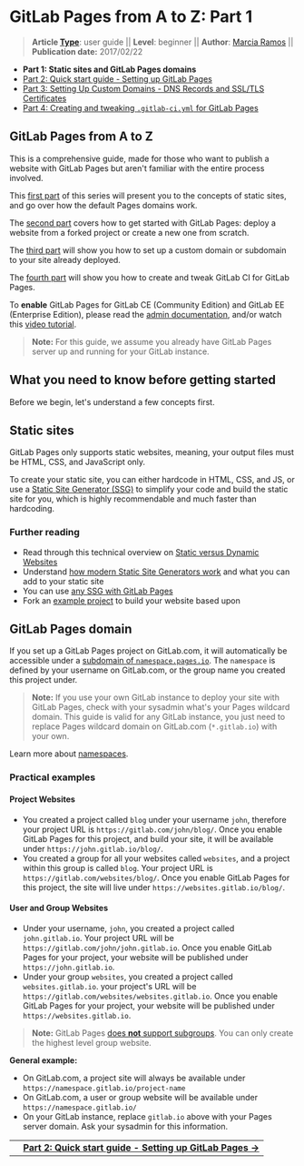 # GitLab Pages from A to Z: Part 1

> **Article [Type](../../../development/writing_documentation.html#types-of-technical-articles)**: user guide || 
> **Level**: beginner || 
> **Author**: [Marcia Ramos](https://gitlab.com/marcia) ||
> **Publication date:** 2017/02/22

- **Part 1: Static sites and GitLab Pages domains**
- [Part 2: Quick start guide - Setting up GitLab Pages](getting_started_part_two.md)
- [Part 3: Setting Up Custom Domains - DNS Records and SSL/TLS Certificates](getting_started_part_three.md)
- [Part 4: Creating and tweaking `.gitlab-ci.yml` for GitLab Pages](getting_started_part_four.md)

## GitLab Pages from A to Z

This is a comprehensive guide, made for those who want to
publish a website with GitLab Pages but aren't familiar with
the entire process involved.

This [first part](#what-you-need-to-know-before-getting-started) of this series will present you to the concepts of
static sites, and go over how the default Pages domains work.

The [second part](getting_started_part_two.md) covers how to get started with GitLab Pages: deploy
a website from a forked project or create a new one from scratch.

The [third part](getting_started_part_three.md) will show you how to set up a custom domain or subdomain
to your site already deployed.

The [fourth part](getting_started_part_four.md) will show you how to create and tweak GitLab CI for
GitLab Pages.

To **enable** GitLab Pages for GitLab CE (Community Edition)
and GitLab EE (Enterprise Edition), please read the
[admin documentation](https://docs.gitlab.com/ce/administration/pages/index.html),
and/or watch this [video tutorial](https://youtu.be/dD8c7WNcc6s).

>**Note:**
For this guide, we assume you already have GitLab Pages
server up and running for your GitLab instance.

## What you need to know before getting started

Before we begin, let's understand a few concepts first.

## Static sites

GitLab Pages only supports static websites, meaning,
your output files must be HTML, CSS, and JavaScript only.

To create your static site, you can either hardcode in HTML,
CSS, and JS, or use a [Static Site Generator (SSG)](https://www.staticgen.com/)
to simplify your code and build the static site for you,
which is highly recommendable and much faster than hardcoding.

### Further reading

- Read through this technical overview on [Static versus Dynamic Websites](https://about.gitlab.com/2016/06/03/ssg-overview-gitlab-pages-part-1-dynamic-x-static/)
- Understand [how modern Static Site Generators work](https://about.gitlab.com/2016/06/10/ssg-overview-gitlab-pages-part-2/) and what you can add to your static site
- You can use [any SSG with GitLab Pages](https://about.gitlab.com/2016/06/17/ssg-overview-gitlab-pages-part-3-examples-ci/)
- Fork an [example project](https://gitlab.com/pages) to build your website based upon

## GitLab Pages domain

If you set up a GitLab Pages project on GitLab.com,
it will automatically be accessible under a
[subdomain of `namespace.pages.io`](introduction.md#gitlab-pages-on-gitlab-com).
The `namespace` is defined by your username on GitLab.com,
or the group name you created this project under.

>**Note:**
If you use your own GitLab instance to deploy your
site with GitLab Pages, check with your sysadmin what's your
Pages wildcard domain. This guide is valid for any GitLab instance,
you just need to replace Pages wildcard domain on GitLab.com
(`*.gitlab.io`) with your own.

Learn more about [namespaces](../../group/index.html#namespaces).

### Practical examples

#### Project Websites

- You created a project called `blog` under your username `john`,
therefore your project URL is `https://gitlab.com/john/blog/`.
Once you enable GitLab Pages for this project, and build your site,
it will be available under `https://john.gitlab.io/blog/`.
- You created a group for all your websites called `websites`,
and a project within this group is called `blog`. Your project
URL is `https://gitlab.com/websites/blog/`. Once you enable
GitLab Pages for this project, the site will live under
`https://websites.gitlab.io/blog/`.

#### User and Group Websites

- Under your username, `john`, you created a project called
`john.gitlab.io`. Your project URL will be `https://gitlab.com/john/john.gitlab.io`.
Once you enable GitLab Pages for your project, your website
will be published under `https://john.gitlab.io`.
- Under your group `websites`, you created a project called
`websites.gitlab.io`. your project's URL will be `https://gitlab.com/websites/websites.gitlab.io`.
Once you enable GitLab Pages for your project,
your website will be published under `https://websites.gitlab.io`.

>**Note:**
GitLab Pages [does **not** support subgroups](../../group/subgroups/index.md#limitations).
You can only create the highest level group website.

**General example:**

- On GitLab.com, a project site will always be available under
`https://namespace.gitlab.io/project-name`
- On GitLab.com, a user or group website will be available under
`https://namespace.gitlab.io/`
- On your GitLab instance, replace `gitlab.io` above with your
Pages server domain. Ask your sysadmin for this information.

|||
|:--|--:|
||[**Part 2: Quick start guide - Setting up GitLab Pages →**](getting_started_part_two.md)|
